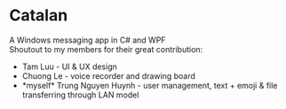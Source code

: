 # Catalan
A Windows messaging app in C# and WPF <br/>
Shoutout to my members for their great contribution: <br/>
<ul>
  <li> Tam Luu - UI & UX design </li>
  <li> Chuong Le - voice recorder and drawing board </li>
  <li> *myself* Trung Nguyen Huynh - user management, text + emoji & file transferring through LAN model </li>
</ul>
